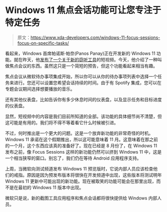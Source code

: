 # Windows 11 焦点会话功能可让您专注于特定任务

> 原文：<https://www.xda-developers.com/windows-11-focus-sessions-focus-on-specific-tasks/>

看起来，Windows 首席帕诺斯·帕奈(Panos Panay)正在开发新的 Windows 11 功能。就在昨天，他[发布了一个关于新的窃听工具](https://www.xda-developers.com/microsoft-teases-new-snipping-tool-in-windows-11/)的短视频。今天，他介绍了一种叫做焦点会议的东西。虽然这只是一个简短的预告，但这个功能看起来相当有趣。

焦点会议从微软待办事项集成开始，所以你可以从你的待办事项列表中选择一个任务来进行。您还可以设置您希望会话持续的时间。由于有 Spotify 集成，您可以在专题会议期间选择想要播放的音乐。

还有其他仪表盘，比如告诉你有多少休息时间的仪表盘，以及显示任务和目标进度的仪表盘。

显然，短视频中的内容是我们目前所知道的全部。该功能的具体细节尚不清楚，但这可能是有用的。我们将不得不等着看它什么时候被引进。

不过，何时推出是一个更大的问题。这是一个放弃新功能的非常奇怪的时机。Windows 11 承诺在这个假期推出，所以这可能意味着 11 月。这意味着在那之前的一个月，这个东西应该真的准备好了。现在已经是 8 月份了，在 Windows 11 发布之前，像 Focus Sessions 这样的新功能仍然可以挤到 Windows 11 中，这是一个相当狭窄的窗口。别忘了，我们仍在等待 Android 应用程序支持。

上周，当微软向测试频道发布 Windows 11 预览版时，它说内部人员应该检查他们的戒指。原因是因为预发布版本将很快在开发频道中出现，这些版本将测试明年 Windows 11 更新中可能出现的新功能。现在被取笑的功能可能会在那里出现，而不是在最初的 Windows 11 版本中出现。

微软只是说，新的截图工具应用程序和焦点会话都将很快提供给 Windows 内部人员。